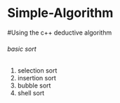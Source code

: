 # Simple-Algorithm
#Using the c++ deductive algorithm
<h6>basic sort</h6>
<ol>
  <li>
    selection sort
  </li>
  <li>
    insertion sort
  </li>
  <li>
    bubble sort
  </li>
  <li>
    shell sort
  </li>
</ol>
